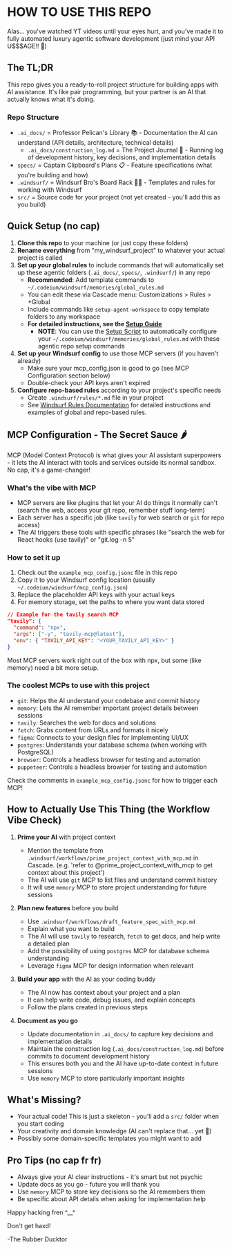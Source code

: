 # HOW TO USE THIS REPO

Alas... you've watched YT videos until your eyes hurt, and you've made it to fully automated luxury agentic software development (just mind your API U$$$AGE!! 😬)

## The TL;DR

This repo gives you a ready-to-roll project structure for building apps with AI assistance. It's like pair programming, but your partner is an AI that actually knows what it's doing.

### Repo Structure

- `.ai_docs/` = Professor Pelican's Library 📚 - Documentation the AI can understand (API details, architecture, technical details)
  - `.ai_docs/construction_log.md` = The Project Journal 📓 - Running log of development history, key decisions, and implementation details
- `specs/` = Captain Clipboard's Plans 📋 - Feature specifications (what you're building and how)
- `.windsurf/` = Windsurf Bro's Board Rack 🏄‍♂️ - Templates and rules for working with Windsurf
- `src/` = Source code for your project (not yet created - you'll add this as you build)

## Quick Setup (no cap)

1. **Clone this repo** to your machine (or just copy these folders)
2. **Rename everything** from "my_windsurf_project" to whatever your actual project is called
3. **Set up your global rules** to include commands that will automatically set up these agentic folders (`.ai_docs/`, `specs/`, `.windsurf/`) in any repo
   - **Recommended**: Add template commands to `~/.codeium/windsurf/memories/global_rules.md`
   - You can edit these via Cascade menu: Customizations > Rules > +Global
   - Include commands like `setup-agent-workspace` to copy template folders to any workspace
   - **For detailed instructions, see the [Setup Guide](setup_windsurf_rules_guide.md)**
     - **NOTE**: You can use the [Setup Script](setup_windsurf_rules.sh) to automatically configure your `~/.codeium/windsurf/memories/global_rules.md` with these agentic repo setup commands
4. **Set up your Windsurf config** to use those MCP servers (if you haven't already)
   - Make sure your mcp_config.json is good to go (see MCP Configuration section below)
   - Double-check your API keys aren't expired
5. **Configure repo-based rules** according to your project's specific needs
   - Create `.windsurf/rules/*.md` file in your project
   - See [Windsurf Rules Documentation](.windsurf/README.md) for detailed instructions and examples of global and repo-based rules.

## MCP Configuration - The Secret Sauce 🌶️

MCP (Model Context Protocol) is what gives your AI assistant superpowers - it lets the AI interact with tools and services outside its normal sandbox. No cap, it's a game-changer!

### What's the vibe with MCP

- MCP servers are like plugins that let your AI do things it normally can't (search the web, access your git repo, remember stuff long-term)
- Each server has a specific job (like `tavily` for web search or `git` for repo access)
- The AI triggers these tools with specific phrases like "search the web for React hooks (use tavily)" or "git.log -n 5"

### How to set it up

1. Check out the `example_mcp_config.jsonc` file in this repo
2. Copy it to your Windsurf config location (usually `~/.codeium/windsurf/mcp_config.json`)
3. Replace the placeholder API keys with your actual keys
4. For memory storage, set the paths to where you want data stored

```json
// Example for the tavily search MCP
"tavily": {
  "command": "npx",
  "args": ["-y", "tavily-mcp@latest"],
  "env": { "TAVILY_API_KEY": "<YOUR_TAVILY_API_KEY>" }
}
```

Most MCP servers work right out of the box with npx, but some (like memory) need a bit more setup.

### The coolest MCPs to use with this project

- `git`: Helps the AI understand your codebase and commit history
- `memory`: Lets the AI remember important project details between sessions
- `tavily`: Searches the web for docs and solutions
- `fetch`: Grabs content from URLs and formats it nicely
- `figma`: Connects to your design files for implementing UI/UX
- `postgres`: Understands your database schema (when working with PostgreSQL)
- `browser`: Controls a headless browser for testing and automation
- `puppeteer`: Controls a headless browser for testing and automation

Check the comments in `example_mcp_config.jsonc` for how to trigger each MCP!

## How to Actually Use This Thing (the Workflow Vibe Check)

1. **Prime your AI** with project context

   - Mention the template from `.windsurf/workflows/prime_project_context_with_mcp.md` in Cascade. (e.g. 'refer to @prime_project_context_with_mcp to get context about this project')
   - The AI will use `git` MCP to list files and understand commit history
   - It will use `memory` MCP to store project understanding for future sessions
2. **Plan new features** before you build

   - Use `.windsurf/workflows/draft_feature_spec_with_mcp.md`
   - Explain what you want to build
   - The AI will use `tavily` to research, `fetch` to get docs, and help write a detailed plan
   - Add the possibility of using `postgres` MCP for database schema understanding
   - Leverage `figma` MCP for design information when relevant
3. **Build your app** with the AI as your coding buddy

   - The AI now has context about your project and a plan
   - It can help write code, debug issues, and explain concepts
   - Follow the plans created in previous steps
4. **Document as you go**

   - Update documentation in `.ai_docs/` to capture key decisions and implementation details
   - Maintain the construction log (`.ai_docs/construction_log.md`) before commits to document development history
   - This ensures both you and the AI have up-to-date context in future sessions
   - Use `memory` MCP to store particularly important insights

## What's Missing?

- Your actual code! This is just a skeleton - you'll add a `src/` folder when you start coding
- Your creativity and domain knowledge (AI can't replace that... yet 👀)
- Possibly some domain-specific templates you might want to add

## Pro Tips (no cap fr fr)

- Always give your AI clear instructions - it's smart but not psychic
- Update docs as you go - future you will thank you
- Use `memory` MCP to store key decisions so the AI remembers them
- Be specific about API details when asking for implementation help

Happy hacking fren ^__^

Don't get haxd!

-The Rubber Ducktor
